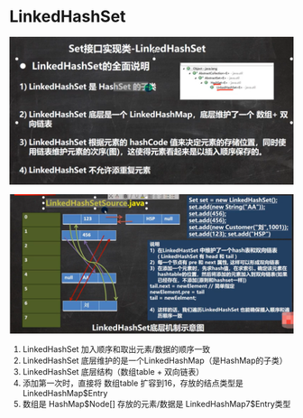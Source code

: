 # LinkedHashSet
![](image/2021-10-28-10-23-07.png)

![](image/2021-10-28-10-29-09.png)

1. LinkedHashSet 加入顺序和取出元素/数据的顺序一致
2. LinkedHashSet 底层维护的是一个LinkedHashMap（是HashMap的子类）
3. LinkedHashSet 底层结构（数组table + 双向链表）
4. 添加第一次时，直接将 数组table 扩容到16，存放的结点类型是LinkedHashMap$Entry
5. 数组是 HashMap$Node[] 存放的元素/数据是 LinkedHashMap7\$Entry类型
